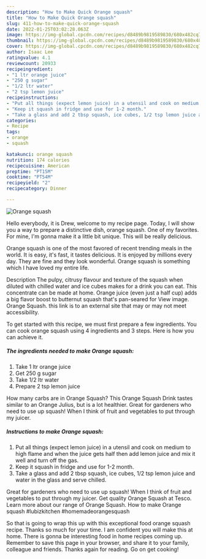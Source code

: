 ```yaml
---
description: "How to Make Quick Orange squash"
title: "How to Make Quick Orange squash"
slug: 411-how-to-make-quick-orange-squash
date: 2022-01-25T03:02:28.063Z
image: https://img-global.cpcdn.com/recipes/d8489b9819589830/680x482cq70/orange-squash-recipe-main-photo.jpg
thumbnail: https://img-global.cpcdn.com/recipes/d8489b9819589830/680x482cq70/orange-squash-recipe-main-photo.jpg
cover: https://img-global.cpcdn.com/recipes/d8489b9819589830/680x482cq70/orange-squash-recipe-main-photo.jpg
author: Isaac Lee
ratingvalue: 4.1
reviewcount: 20933
recipeingredient:
- "1 ltr orange juice"
- "250 g sugar"
- "1/2 ltr water"
- "2 tsp lemon juice"
recipeinstructions:
- "Put all things (expect lemon juice) in a utensil and cook on medium to high flame and when the juice gets half then add lemon juice and mix it well and turn off the gas."
- "Keep it squash in fridge and use for 1-2 month."
- "Take a glass and add 2 tbsp squash, ice cubes, 1/2 tsp lemon juice and water in the glass and serve chilled."
categories:
- Recipe
tags:
- orange
- squash

katakunci: orange squash 
nutrition: 174 calories
recipecuisine: American
preptime: "PT15M"
cooktime: "PT54M"
recipeyield: "2"
recipecategory: Dinner

---
```



![Orange squash](https://img-global.cpcdn.com/recipes/d8489b9819589830/680x482cq70/orange-squash-recipe-main-photo.jpg)

Hello everybody, it is Drew, welcome to my recipe page. Today, I will show you a way to prepare a distinctive dish, orange squash. One of my favorites. For mine, I'm gonna make it a little bit unique. This will be really delicious.

Orange squash is one of the most favored of recent trending meals in the world. It is easy, it's fast, it tastes delicious. It is enjoyed by millions every day. They are fine and they look wonderful. Orange squash is something which I have loved my entire life.

Description The pulpy, citrusy flavour and texture of the squash when diluted with chilled water and ice cubes makes for a drink you can eat. This concentrate can be made at home. Orange juice (even just a half cup) adds a big flavor boost to butternut squash that&#39;s pan-seared for View image. Orange Squash. this link is to an external site that may or may not meet accessibility.


To get started with this recipe, we must first prepare a few ingredients. You can cook orange squash using 4 ingredients and 3 steps. Here is how you can achieve it.

<!--inarticleads1-->

##### The ingredients needed to make Orange squash:

1. Take 1 ltr orange juice
1. Get 250 g sugar
1. Take 1/2 ltr water
1. Prepare 2 tsp lemon juice


How many carbs are in Orange Squash? This Orange Squash Drink tastes similar to an Orange Julius, but is a lot healthier. Great for gardeners who need to use up squash! When I think of fruit and vegetables to put through my juicer. 

<!--inarticleads2-->

##### Instructions to make Orange squash:

1. Put all things (expect lemon juice) in a utensil and cook on medium to high flame and when the juice gets half then add lemon juice and mix it well and turn off the gas.
1. Keep it squash in fridge and use for 1-2 month.
1. Take a glass and add 2 tbsp squash, ice cubes, 1/2 tsp lemon juice and water in the glass and serve chilled.


Great for gardeners who need to use up squash! When I think of fruit and vegetables to put through my juicer. Get quality Orange Squash at Tesco. Learn more about our range of Orange Squash. How to make Orange squash #lubizkitchen #homemadeorangesquash 

So that is going to wrap this up with this exceptional food orange squash recipe. Thanks so much for your time. I am confident you will make this at home. There is gonna be interesting food in home recipes coming up. Remember to save this page in your browser, and share it to your family, colleague and friends. Thanks again for reading. Go on get cooking!
